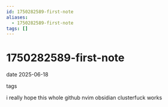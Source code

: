 ```yaml
---
id: 1750282589-first-note
aliases:
  - 1750282589-first-note
tags: []
---
```


# 1750282589-first-note

date 2025-06-18


tags 

i really hope this whole github nvim obsidian clusterfuck works
